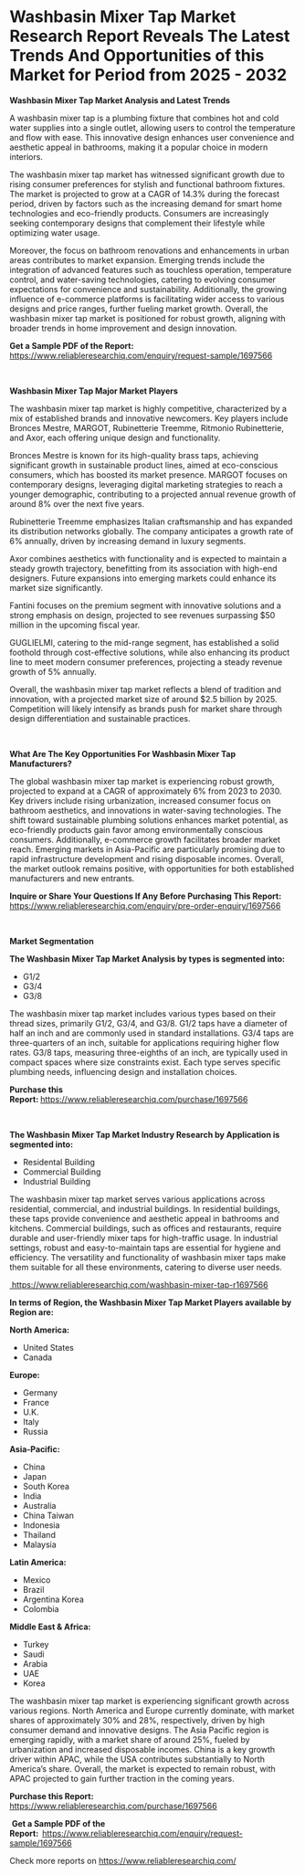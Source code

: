 <p><h1>Washbasin Mixer Tap Market Research Report Reveals The Latest Trends And Opportunities of this Market for Period from 2025 - 2032</h1></p><p><strong>Washbasin Mixer Tap Market Analysis and Latest Trends</strong></p>
<p><p>A washbasin mixer tap is a plumbing fixture that combines hot and cold water supplies into a single outlet, allowing users to control the temperature and flow with ease. This innovative design enhances user convenience and aesthetic appeal in bathrooms, making it a popular choice in modern interiors.</p><p>The washbasin mixer tap market has witnessed significant growth due to rising consumer preferences for stylish and functional bathroom fixtures. The market is projected to grow at a CAGR of 14.3% during the forecast period, driven by factors such as the increasing demand for smart home technologies and eco-friendly products. Consumers are increasingly seeking contemporary designs that complement their lifestyle while optimizing water usage.</p><p>Moreover, the focus on bathroom renovations and enhancements in urban areas contributes to market expansion. Emerging trends include the integration of advanced features such as touchless operation, temperature control, and water-saving technologies, catering to evolving consumer expectations for convenience and sustainability. Additionally, the growing influence of e-commerce platforms is facilitating wider access to various designs and price ranges, further fueling market growth. Overall, the washbasin mixer tap market is positioned for robust growth, aligning with broader trends in home improvement and design innovation.</p></p>
<p><strong>Get a Sample PDF of the Report:&nbsp;</strong> <a href="https://www.reliableresearchiq.com/enquiry/request-sample/1697566?utm_campaign=3441&utm_medium=2&utm_source=Github&utm_content=ia&utm_term=11042025&utm_id=washbasin-mixer-tap">https://www.reliableresearchiq.com/enquiry/request-sample/1697566</a></p>
<p>&nbsp;</p>
<p><strong>Washbasin Mixer Tap Major Market Players</strong></p>
<p><p>The washbasin mixer tap market is highly competitive, characterized by a mix of established brands and innovative newcomers. Key players include Bronces Mestre, MARGOT, Rubinetterie Treemme, Ritmonio Rubinetterie, and Axor, each offering unique design and functionality. </p><p>Bronces Mestre is known for its high-quality brass taps, achieving significant growth in sustainable product lines, aimed at eco-conscious consumers, which has boosted its market presence. MARGOT focuses on contemporary designs, leveraging digital marketing strategies to reach a younger demographic, contributing to a projected annual revenue growth of around 8% over the next five years.</p><p>Rubinetterie Treemme emphasizes Italian craftsmanship and has expanded its distribution networks globally. The company anticipates a growth rate of 6% annually, driven by increasing demand in luxury segments.</p><p>Axor combines aesthetics with functionality and is expected to maintain a steady growth trajectory, benefitting from its association with high-end designers. Future expansions into emerging markets could enhance its market size significantly.</p><p>Fantini focuses on the premium segment with innovative solutions and a strong emphasis on design, projected to see revenues surpassing $50 million in the upcoming fiscal year.</p><p>GUGLIELMI, catering to the mid-range segment, has established a solid foothold through cost-effective solutions, while also enhancing its product line to meet modern consumer preferences, projecting a steady revenue growth of 5% annually.</p><p>Overall, the washbasin mixer tap market reflects a blend of tradition and innovation, with a projected market size of around $2.5 billion by 2025. Competition will likely intensify as brands push for market share through design differentiation and sustainable practices.</p></p>
<p>&nbsp;</p>
<p><strong>What Are The Key Opportunities For Washbasin Mixer Tap Manufacturers?</strong></p>
<p><p>The global washbasin mixer tap market is experiencing robust growth, projected to expand at a CAGR of approximately 6% from 2023 to 2030. Key drivers include rising urbanization, increased consumer focus on bathroom aesthetics, and innovations in water-saving technologies. The shift toward sustainable plumbing solutions enhances market potential, as eco-friendly products gain favor among environmentally conscious consumers. Additionally, e-commerce growth facilitates broader market reach. Emerging markets in Asia-Pacific are particularly promising due to rapid infrastructure development and rising disposable incomes. Overall, the market outlook remains positive, with opportunities for both established manufacturers and new entrants.</p></p>
<p><strong>Inquire or Share Your Questions If Any Before Purchasing This Report:</strong> <a href="https://www.reliableresearchiq.com/enquiry/pre-order-enquiry/1697566?utm_campaign=3441&utm_medium=2&utm_source=Github&utm_content=ia&utm_term=11042025&utm_id=washbasin-mixer-tap">https://www.reliableresearchiq.com/enquiry/pre-order-enquiry/1697566</a></p>
<p>&nbsp;</p>
<p><strong>Market Segmentation</strong></p>
<p><strong>The Washbasin Mixer Tap Market Analysis by types is segmented into:</strong></p>
<p><ul><li>G1/2</li><li>G3/4</li><li>G3/8</li></ul></p>
<p><p>The washbasin mixer tap market includes various types based on their thread sizes, primarily G1/2, G3/4, and G3/8. G1/2 taps have a diameter of half an inch and are commonly used in standard installations. G3/4 taps are three-quarters of an inch, suitable for applications requiring higher flow rates. G3/8 taps, measuring three-eighths of an inch, are typically used in compact spaces where size constraints exist. Each type serves specific plumbing needs, influencing design and installation choices.</p></p>
<p><strong>Purchase this Report:&nbsp;</strong><a href="https://www.reliableresearchiq.com/purchase/1697566?utm_campaign=3441&utm_medium=2&utm_source=Github&utm_content=ia&utm_term=11042025&utm_id=washbasin-mixer-tap">https://www.reliableresearchiq.com/purchase/1697566</a></p>
<p>&nbsp;</p>
<p><strong>The Washbasin Mixer Tap Market Industry Research by Application is segmented into:</strong></p>
<p><ul><li>Residental Building</li><li>Commercial Building</li><li>Industrial Building</li></ul></p>
<p><p>The washbasin mixer tap market serves various applications across residential, commercial, and industrial buildings. In residential buildings, these taps provide convenience and aesthetic appeal in bathrooms and kitchens. Commercial buildings, such as offices and restaurants, require durable and user-friendly mixer taps for high-traffic usage. In industrial settings, robust and easy-to-maintain taps are essential for hygiene and efficiency. The versatility and functionality of washbasin mixer taps make them suitable for all these environments, catering to diverse user needs.</p></p>
<p><a href="https://www.reliableresearchiq.com/washbasin-mixer-tap-r1697566?utm_campaign=3441&utm_medium=2&utm_source=Github&utm_content=ia&utm_term=11042025&utm_id=washbasin-mixer-tap">&nbsp;https://www.reliableresearchiq.com/washbasin-mixer-tap-r1697566</a></p>
<p><strong>In terms of Region, the Washbasin Mixer Tap Market Players available by Region are:</strong></p>
<p>
    <p> <strong> North America: </strong>
        <ul>
            <li>United States</li>
            <li>Canada</li>
        </ul>
        </p> 
    <p> <strong> Europe: </strong>
        <ul>
            <li>Germany</li>
            <li>France</li>
            <li>U.K.</li>
            <li>Italy</li>
            <li>Russia</li>
        </ul>
        </p> 
    <p> <strong> Asia-Pacific: </strong>
        <ul>
            <li>China</li>
            <li>Japan</li>
            <li>South Korea</li>
            <li>India</li>
            <li>Australia</li>
            <li>China Taiwan</li>
            <li>Indonesia</li>
            <li>Thailand</li>
            <li>Malaysia</li>
        </ul>
        </p> 
    <p> <strong> Latin America: </strong>
        <ul>
            <li>Mexico</li>
            <li>Brazil</li>
            <li>Argentina Korea</li>
            <li>Colombia</li>
        </ul>
        </p> 
    <p> <strong> Middle East & Africa: </strong>
        <ul>
            <li>Turkey</li>
            <li>Saudi</li>
            <li>Arabia</li>
            <li>UAE</li>
            <li>Korea</li>
        </ul>
    </p>
    </p>
<p><p>The washbasin mixer tap market is experiencing significant growth across various regions. North America and Europe currently dominate, with market shares of approximately 30% and 28%, respectively, driven by high consumer demand and innovative designs. The Asia Pacific region is emerging rapidly, with a market share of around 25%, fueled by urbanization and increased disposable incomes. China is a key growth driver within APAC, while the USA contributes substantially to North America’s share. Overall, the market is expected to remain robust, with APAC projected to gain further traction in the coming years.</p></p>
<p><strong>Purchase this Report: </strong><a href="https://www.reliableresearchiq.com/purchase/1697566?utm_campaign=3441&utm_medium=2&utm_source=Github&utm_content=ia&utm_term=11042025&utm_id=washbasin-mixer-tap">https://www.reliableresearchiq.com/purchase/1697566</a></p>
<p>&nbsp;<strong>Get a Sample PDF of the Report:&nbsp;&nbsp;</strong><a href="https://www.reliableresearchiq.com/enquiry/request-sample/1697566?utm_campaign=3441&utm_medium=2&utm_source=Github&utm_content=ia&utm_term=11042025&utm_id=washbasin-mixer-tap">https://www.reliableresearchiq.com/enquiry/request-sample/1697566</a></p>
<p><strong></strong></p>
<p>Check more reports on <a href="https://www.reliableresearchiq.com/?utm_campaign=3441&utm_medium=2&utm_source=Github&utm_content=ia&utm_term=11042025&utm_id=washbasin-mixer-tap">https://www.reliableresearchiq.com/</a></p>